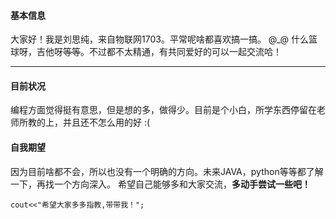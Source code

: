 #### 基本信息
大家好！我是刘思纯，来自物联网1703。平常呢啥都喜欢搞一搞。
@_@ 什么篮球呀，吉他呀~~等等~~。不过都不太精通，有共同爱好的可以一起交流哈！
  
---
  
#### 目前状况
编程方面觉得挺有意思，但是想的多，做得少。目前是个小白，所学东西停留在老师所教的上，并且还不怎么用的好  :(

#### 自我期望
因为目前啥都不会，所以也没有一个明确的方向。未来JAVA，python等等都了解一下，再找一个方向深入。
希望自己能够多和大家交流，**多动手尝试一些吧！**


```
cout<<"希望大家多多指教,带带我！";
```
